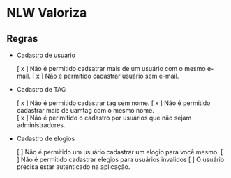 # NLW Valoriza

## Regras

- Cadastro de usuario

    [ x ] Não é permitido cadsatrar mais de um usuário com o mesmo e-mail.
    [ x ] Não é permitido cadastrar usuário sem e-mail.

- Cadastro de TAG
    
    [ x ] Não é permitido cadastrar tag sem nome.
    [ x ] Não é permitido cadastrar mais de uamtag com o mesmo nome.    
    [ x ] Não é perimitido o cadastro por usuários que não sejam administradores.

- Cadastro de elogios

    [ ] Não é permitido um usuário cadastrar um elogio para você mesmo.
    [ ] Não é permitido cadastrar elegios para usuários invalidos
    [ ] O usuário precisa estar autenticado na aplicação.